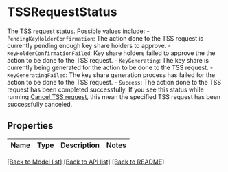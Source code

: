 # TSSRequestStatus

The TSS request status. Possible values include: - `PendingKeyHolderConfirmation`: The action done to the TSS request is currently pending enough key share holders to approve.  - `KeyHolderConfirmationFailed`: Key share holders failed to approve the the action to be done to the TSS request.  - `KeyGenerating`: The key share is currently being generated for the action to be done to the TSS request.  - `KeyGeneratingFailed`: The key share generation process has failed for the action to be done to the TSS request.  - `Success`: The action done to the TSS request has been completed successfully. If you see this status while running [Cancel TSS request](http://localhost:3000/v2/api-references/wallets--mpc-wallets/cancel-tss-request), this mean the specified TSS request has been successfully canceled. 

## Properties

Name | Type | Description | Notes
------------ | ------------- | ------------- | -------------

[[Back to Model list]](../README.md#documentation-for-models) [[Back to API list]](../README.md#documentation-for-api-endpoints) [[Back to README]](../README.md)


